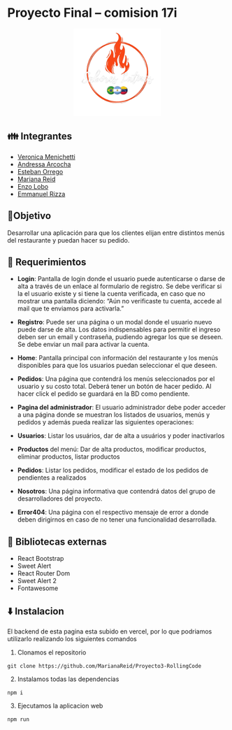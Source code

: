 # Proyecto Final – comision 17i
<p align="center"> <img src="proy3-frontend/src/img/logo.png" alt="logo-saboreslatinos" height="200" width="200"/> </p>

## 👪 Integrantes 
- [Veronica Menichetti](https://github.com/VMenichetti)
- [Andressa Arcocha](https://github.com/AndressaArcocha)
- [Esteban Orrego](https://github.com/eOrrego)
- [Mariana Reid](https://github.com/MarianaReid)
- [Enzo Lobo](https://github.com/elobo81)
- [Emmanuel Rizza](https://github.com/Emmanuelrizza)


## 📜Objetivo

Desarrollar una aplicación para que los clientes elijan entre distintos menús del restaurante y puedan hacer su pedido.


## 📜 Requerimientos 

- **Login**: Pantalla de login donde el usuario puede autenticarse o darse de alta a través de un enlace al formulario de registro. Se debe verificar si la el usuario existe y si tiene la cuenta verificada, en caso que no mostrar una pantalla diciendo: “Aún no verificaste tu cuenta, accede al mail que te enviamos para activarla.”
- **Registro**: Puede ser una página o un modal donde el usuario nuevo puede darse de alta.
Los datos indispensables para permitir el ingreso deben ser un email y contraseña, pudiendo agregar los que se deseen. Se debe enviar un mail para activar la cuenta.

- **Home**: Pantalla principal con información del restaurante y los menús disponibles para que los usuarios puedan seleccionar el que deseen.
- **Pedidos**: Una página que contendrá los menús seleccionados por el usuario y su costo total. Deberá tener un botón de hacer pedido. Al hacer click el pedido se guardará en la BD como pendiente.
- **Pagina del administrador**: El usuario administrador debe poder acceder a una página donde se muestran los listados de usuarios, menús y pedidos y además pueda realizar las siguientes operaciones:
- **Usuarios**: Listar los usuários, dar de alta a usuários y poder inactivarlos
- **Productos** del menú: Dar de alta productos, modificar productos, eliminar productos, listar productos
- **Pedidos**: Listar los pedidos, modificar el estado de los pedidos de pendientes a realizados
- **Nosotros**: Una página informativa que contendrá datos del grupo de desarrolladores del proyecto.
- **Error404**: Una página con el respectivo mensaje de error a donde deben dirigirnos en caso de no tener una
funcionalidad desarrollada.
## 📗 Bibliotecas externas

- React Bootstrap
- Sweet Alert
- React Router Dom
- Sweet Alert 2
- Fontawesome

## ⬇️ Instalacion
El backend de esta pagina esta subido en vercel, por lo que podriamos utilizarlo realizando los siguientes comandos

1. Clonamos el repositorio
```
git clone https://github.com/MarianaReid/Proyecto3-RollingCode
```
2. Instalamos todas las dependencias
```
npm i
```
3. Ejecutamos la aplicacion web
```
npm run
```
